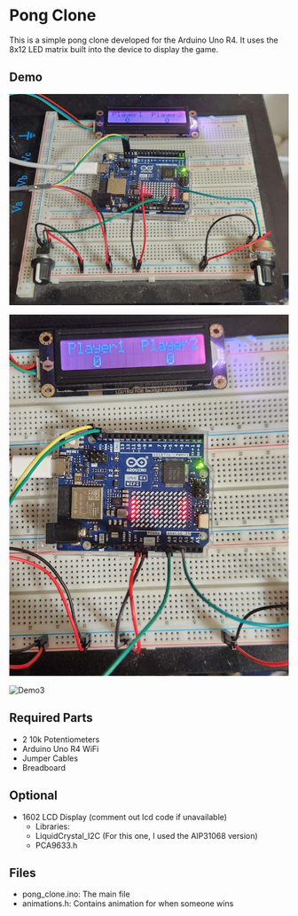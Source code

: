 # Pong Clone

This is a simple pong clone developed for the Arduino Uno R4. It uses the 8x12 LED matrix built into the device to display the game.

## Demo

![Demo1](demo_images/demo1.jpg)

![Demo2](demo_images/demo2.jpg)

![Demo3](demo_images/demo3.gif)

## Required Parts

- 2 10k Potentiometers
- Arduino Uno R4 WiFi
- Jumper Cables
- Breadboard

## Optional

- 1602 LCD Display (comment out lcd code if unavailable) 
    - Libraries:
    - LiquidCrystal_I2C (For this one, I used the AIP31068 version)
    - PCA9633.h

## Files

- pong_clone.ino:   The main file
- animations.h:     Contains animation for when someone wins
